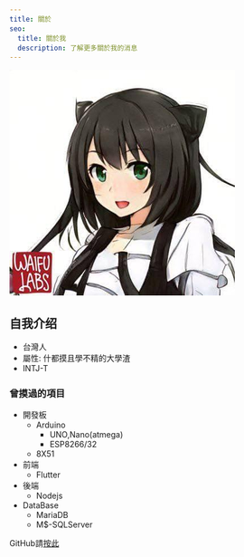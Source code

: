 ```yaml
---
title: 關於
seo:
  title: 關於我
  description: 了解更多關於我的消息
---
```


![Alt text for image](../../assets/img/avatar.jpg)

## 自我介绍

- 台灣人
- 屬性: 什都摸且學不精的大學渣
- INTJ-T

### 曾摸過的項目

- 開發板
  * Arduino
    * UNO,Nano(atmega)
    * ESP8266/32
  * 8X51
- 前端
  * Flutter
- 後端
  * Nodejs
- DataBase
  * MariaDB
  * M$-SQLServer

GitHub請[按此](https://github.com/neko0xff)

